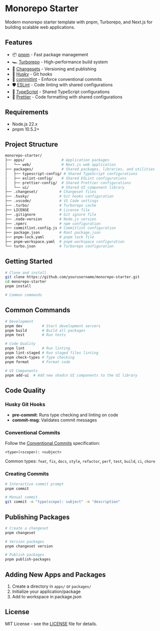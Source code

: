 # Monorepo Starter

Modern monorepo starter template with pnpm, Turborepo, and Next.js for building scalable web applications.

## Features

- 📦 [pnpm](https://pnpm.io/) - Fast package management
- 🏎️ [Turborepo](https://turbo.build/) - High-performance build system
- 🚢 [Changesets](https://github.com/changesets/changesets) - Versioning and publishing
- 🧹 [Husky](https://typicode.github.io/husky/) - Git hooks
- 📝 [commitlint](https://commitlint.js.org/) - Enforce conventional commits
- 🛡️ [ESLint](https://eslint.org/) - Code linting with shared configurations
- 🔄 [TypeScript](https://www.typescriptlang.org/) - Shared TypeScript configurations
- 🎨 [Prettier](https://prettier.io/) - Code formatting with shared configurations

## Requirements

- Node.js 22.x
- pnpm 10.5.2+

## Project Structure

```bash
monorepo-starter/
├── apps/                 # Application packages
│   └── web/              # Next.js web application
├── packages/             # Shared packages, libraries, and utilities
│   ├── typescript-config/ # Shared TypeScript configurations
│   ├── eslint-config/    # Shared ESLint configurations
│   ├── prettier-config/  # Shared Prettier configurations
│   └── ui/               # Shared UI component library
├── .changeset/          # Changeset files
├── .husky/              # Git hooks configuration
├── .vscode/             # VS Code settings
├── .turbo/              # Turborepo cache
├── LICENSE              # License file
├── .gitignore           # Git ignore file
├── .node-version        # Node.js version
├── .npmrc               # npm configuration
├── commitlint.config.js # Commitlint configuration
├── package.json         # Root package.json
├── pnpm-lock.yaml       # pnpm lock file
├── pnpm-workspace.yaml  # pnpm workspace configuration
└── turbo.json           # Turborepo configuration
```

## Getting Started

```bash
# Clone and install
git clone https://github.com/yourusername/monorepo-starter.git
cd monorepo-starter
pnpm install

# Common commands
```

## Common Commands

```bash
# Development
pnpm dev         # Start development servers
pnpm build       # Build all packages
pnpm test        # Run tests

# Code Quality
pnpm lint        # Run linting
pnpm lint-staged # Run staged files linting
pnpm check-types # Type checking
pnpm format      # Format code

# UI Components
pnpm add-ui  # Add new shadcn UI components to the UI library
```

## Code Quality

### Husky Git Hooks

- **pre-commit**: Runs type checking and linting on code
- **commit-msg**: Validates commit messages

### Conventional Commits

Follow the [Conventional Commits](https://www.conventionalcommits.org/) specification:

```
<type>(<scope>): <subject>
```

Common types: `feat`, `fix`, `docs`, `style`, `refactor`, `perf`, `test`, `build`, `ci`, `chore`

### Creating Commits

```bash
# Interactive commit prompt
pnpm commit

# Manual commit
git commit -m "type(scope): subject" -m "description"
```

## Publishing Packages

```bash
# Create a changeset
pnpm changeset

# Version packages
pnpm changeset version

# Publish packages
pnpm publish-packages
```

## Adding New Apps and Packages

1. Create a directory in `apps/` or `packages/`
2. Initialize your application/package
3. Add to workspace in package.json

## License

MIT License - see the [LICENSE](./LICENSE) file for details.
